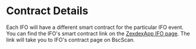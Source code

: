 # Contract Details

Each IFO will have a different smart contract for the particular IFO event. You can find the IFO's smart contract link on the [ZexdexApp IFO page](https://zexdex.app/ifo). The link will take you to IFO's contract page on BscScan.
